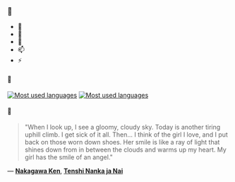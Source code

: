 ### 👋

- 🔭
- 🌱
- 💬
- 📫
- ⚡

#### 🧏

[![Most used languages](https://github-readme-stats-aynah.vercel.app/api/top-langs/?username=aynh&theme=solarized-dark&langs_count=6&layout=compact&hide_title=true)](https://github.com/anuraghazra/github-readme-stats#gh-dark-mode-only)
[![Most used languages](https://github-readme-stats-aynah.vercel.app/api/top-langs/?username=aynh&theme=solarized-light&langs_count=6&layout=compact&hide_title=true)](https://github.com/anuraghazra/github-readme-stats#gh-light-mode-only)

#### 💬

> "When I look up, I see a gloomy, cloudy sky. Today is another tiring uphill climb. I get sick of it all. Then... I think of the girl I love, and I put back on those worn down shoes. Her smile is like a ray of light that shines down from in between the clouds and warms up my heart. My girl has the smile of an angel."

&mdash; [**Nakagawa Ken**](https://myanimelist.net/character.php?q=Nakagawa%20Ken&cat=character), [**Tenshi Nanka ja Nai**](https://myanimelist.net/search/all?q=Tenshi%20Nanka%20ja%20Nai&cat=all)
